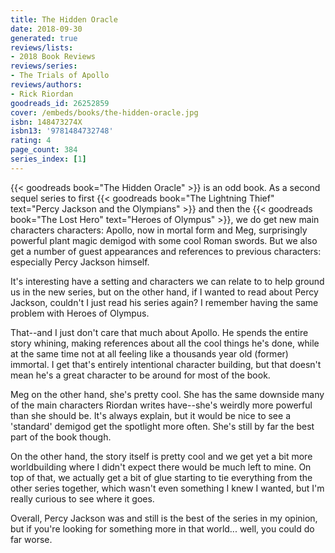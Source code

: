 ```yaml
---
title: The Hidden Oracle
date: 2018-09-30
generated: true
reviews/lists:
- 2018 Book Reviews
reviews/series:
- The Trials of Apollo
reviews/authors:
- Rick Riordan
goodreads_id: 26252859
cover: /embeds/books/the-hidden-oracle.jpg
isbn: 148473274X
isbn13: '9781484732748'
rating: 4
page_count: 384
series_index: [1]
---
```

{{< goodreads book="The Hidden Oracle" >}} is an odd book. As a second sequel series to first {{< goodreads book="The Lightning Thief" text="Percy Jackson and the Olympians" >}} and then the {{< goodreads book="The Lost Hero" text="Heroes of Olympus" >}}, we do get new main characters characters: Apollo, now in mortal form and Meg, surprisingly powerful plant magic demigod with some cool Roman swords. But we also get a number of guest appearances and references to previous characters: especially Percy Jackson himself.  

It's interesting have a setting and characters we can relate to to help ground us in the new series, but on the other hand, if I wanted to read about Percy Jackson, couldn't I just read his series again? I remember having the same problem with Heroes of Olympus.  

<!--more-->

That--and I just don't care that much about Apollo. He spends the entire story whining, making references about all the cool things he's done, while at the same time not at all feeling like a thousands year old (former) immortal. I get that's entirely intentional character building, but that doesn't mean he's a great character to be around for most of the book.  

Meg on the other hand, she's pretty cool. She has the same downside many of the main characters Riordan writes have--she's weirdly more powerful than she should be. It's always explain, but it would be nice to see a 'standard' demigod get the spotlight more often. She's still by far the best part of the book though.  

On the other hand, the story itself is pretty cool and we get yet a bit more worldbuilding where I didn't expect there would be much left to mine. On top of that, we actually get a bit of glue starting to tie everything from the other series together, which wasn't even something I knew I wanted, but I'm really curious to see where it goes.  

Overall, Percy Jackson was and still is the best of the series in my opinion, but if you're looking for something more in that world... well, you could do far worse.